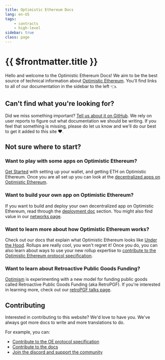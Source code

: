 ```yaml
---
title: Optimistic Ethereum Docs
lang: en-US
tags:
    - contracts
    - high-level
sidebar: true   
class: page 
---
```


# {{ $frontmatter.title }}

Hello and welcome to the Optimistic Ethereum Docs!
We aim to be the best source of technical information about [Optimistic Ethereum](https://optimistic.etherscan.io/).
You'll find links to all of our documentation in the sidebar to the left 👈.

## Can't find what you're looking for?

Did we miss something important?
[Tell us about it on GitHub](https://github.com/ethereum-optimism/community-hub/issues/new?assignees=&labels=&template=issues.md).
We rely on user reports to figure out what documentation we should be writing.
If you feel that something is missing, please do let us know and we'll do our best to get it added to this site ❤️.

## Not sure where to start?

### Want to play with some apps on Optimistic Ethereum?

[Get Started](./docs/getting-started/basics.md) with setting up your wallet, and getting ETH on Optimistic Ethereum. Once you are all set up you can look at the [decentralized apps on Optimistic Ethereum](https://www.optimism.io/apps/defi).

### Want to build your own app on Optimistic Ethereum?

If you want to build and deploy your own decentralized app on Optimistic Ethereum, read through the [deployment doc](./docs/developers/l2/deploy.md) section.
You might also find value in our [networks page](./docs/infra/networks.md).

### Want to learn more about how Optimistic Ethereum works?

Check out our docs that explain what Optimistic Ethereum looks like [Under the Hood](./docs/under-the-hood/theory.md).
Rollups are really cool, you won't regret it!
Once you do, you can also learn about ways to use your new rollup expertise to [contribute to the Optimistic Ethereum protocol specification](./docs/getting-involved/contributing-to-protocol.md).

### Want to learn about Retroactive Public Goods Funding?

[Optimism](https://optimism.io) is experimenting with a new model for funding public goods called Retroactive Public Goods Funding (aka RetroPGF).
If you're interested in learning more, check out our [retroPGF talks page](./docs/pub-goods/talks.md).

## Contributing

Interested in contributing to this website? We'd love to have you. We've always got more docs to write and more translations to do.

For example, you can:

- [Contribute to the OE protocol specification](https://github.com/ethereum-optimism/optimistic-specs/labels/good%20first%20issue)
- [Contribute to the docs](https://github.com/ethereum-optimism/community-hub/labels/good%20first%20issue)
- [Join the discord and support the community](https://discord.com/optimism)